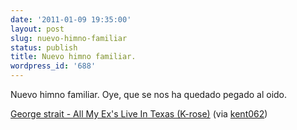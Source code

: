 ```yaml
---
date: '2011-01-09 19:35:00'
layout: post
slug: nuevo-himno-familiar
status: publish
title: Nuevo himno familiar.
wordpress_id: '688'
---
```



    











Nuevo himno familiar. Oye, que se nos ha quedado pegado al oido.




[George strait - All My Ex's Live In Texas (K-rose)](http://www.youtube.com/watch?v=r_DVyJh0ngo) (via [kent062](http://youtube.com/user/kent062))


  
